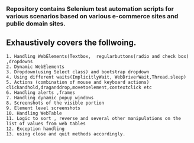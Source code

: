 ### Repository contains Selenium test automation scripts for various scenarios based on various e-commerce sites and public domain sites.
## Exhaustively covers the follwoing.
	1. Handling WebElements(Textbox,  regularbuttons(radio and check box) ,dropdowns
	2. Dynamic WebElements
	3. Dropdown(using Select class) and bootstrap dropdown
	4. Using different waits(ImplicitlyWait, WebDriverWait,Thread.sleep)
	5. Actions (combination of mouse and keyboard actions) clickandhold,draganddrop,movetoelement,contextclick etc
	6. Handling alerts ,frames
	7. Handling dynamic popup windows
	8. Screenshots of the visible portion
	9. Element level screenshots
	10. Handling WebTable
	11. Logic to sort , reverse and several other manipulations on the list of values from web tables
	12. Exception handling
	13. using close and quit methods accordingly.


